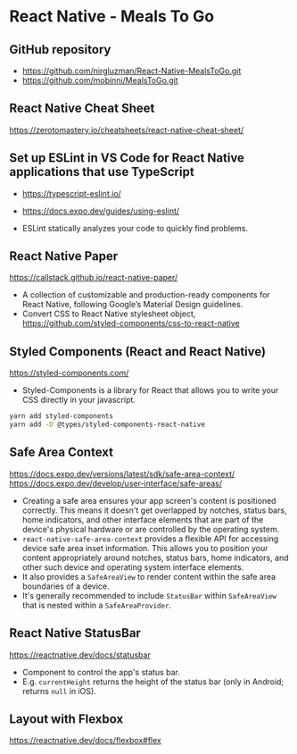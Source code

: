 # React Native - Meals To Go

## GitHub repository

- https://github.com/nirgluzman/React-Native-MealsToGo.git
- https://github.com/mobinni/MealsToGo.git

## React Native Cheat Sheet

https://zerotomastery.io/cheatsheets/react-native-cheat-sheet/

## Set up ESLint in VS Code for React Native applications that use TypeScript

- https://typescript-eslint.io/
- https://docs.expo.dev/guides/using-eslint/

- ESLint statically analyzes your code to quickly find problems.

## React Native Paper

https://callstack.github.io/react-native-paper/

- A collection of customizable and production-ready components for React Native, following Google’s
  Material Design guidelines.
- Convert CSS to React Native stylesheet object,
  https://github.com/styled-components/css-to-react-native

## Styled Components (React and React Native)

https://styled-components.com/

- Styled-Components is a library for React that allows you to write your CSS directly in your
  javascript.

```bash
yarn add styled-components
yarn add -D @types/styled-components-react-native
```

## Safe Area Context

https://docs.expo.dev/versions/latest/sdk/safe-area-context/
https://docs.expo.dev/develop/user-interface/safe-areas/

- Creating a safe area ensures your app screen's content is positioned correctly. This means it
  doesn't get overlapped by notches, status bars, home indicators, and other interface elements that
  are part of the device's physical hardware or are controlled by the operating system.
- `react-native-safe-area-context` provides a flexible API for accessing device safe area inset
  information. This allows you to position your content appropriately around notches, status bars,
  home indicators, and other such device and operating system interface elements.
- It also provides a `SafeAreaView` to render content within the safe area boundaries of a device.
- It's generally recommended to include `StatusBar` within `SafeAreaView` that is nested within a
  `SafeAreaProvider`.

## React Native StatusBar

https://reactnative.dev/docs/statusbar

- Component to control the app's status bar.
- E.g. `currentHeight` returns the height of the status bar (only in Android; returns `null` in
  iOS).

## Layout with Flexbox

https://reactnative.dev/docs/flexbox#flex
